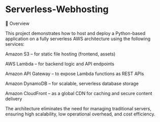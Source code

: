 # Serverless-Webhosting
🧩 Overview

This project demonstrates how to host and deploy a Python-based application on a fully serverless AWS architecture using the following services:

Amazon S3 – for static file hosting (frontend, assets)

AWS Lambda – for backend logic and API endpoints

Amazon API Gateway – to expose Lambda functions as REST APIs

Amazon DynamoDB – for scalable, serverless database storage

Amazon CloudFront – as a global CDN for caching and secure content delivery

The architecture eliminates the need for managing traditional servers, ensuring high scalability, low operational overhead, and cost efficiency.
